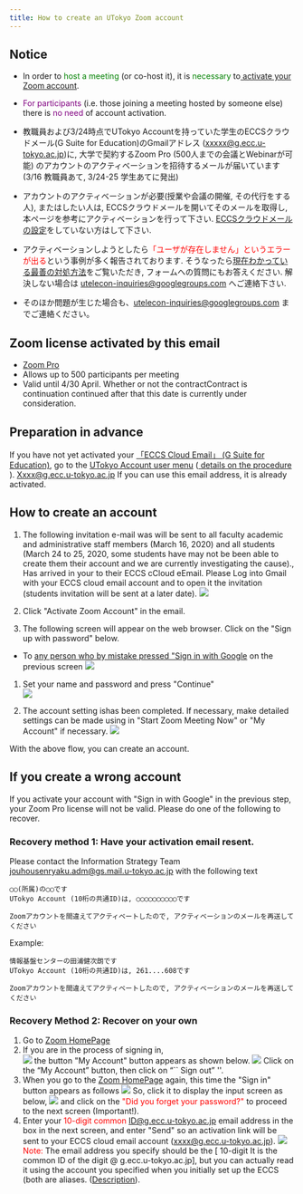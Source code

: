 ```yaml
---
title: How to create an UTokyo Zoom account
---
```


## Notice

* In order to <font color="green">host a meeting </font>(or co-host it), it is <font color="green"> necessary</font> to<a href="create_account" target=""> activate your Zoom account</a>.
* <font color="purple">For participants</font> (i.e. those joining a meeting hosted by someone else) there is <font color="purple">no need</font> of account activation.

* 教職員および3/24時点でUTokyo Accountを持っていた学生のECCSクラウドメール(G Suite for Education)のGmailアドレス (xxxxx@g.ecc.u-tokyo.ac.jp)に, 大学で契約するZoom Pro (500人までの会議とWebinarが可能) のアカウントのアクティベーションを招待するメールが届いています(3/16 教職員あて, 3/24-25 学生あてに発出)
 * アカウントのアクティベーションが必要(授業や会議の開催, その代行をする人), またはしたい人は, ECCSクラウドメールを開いてそのメールを取得し, 本ページを参考にアクティベーションを行って下さい. <a href="https://hwb.ecc.u-tokyo.ac.jp/wp/literacy/email/initialize/">ECCSクラウドメールの設定</a>をしていない方はして下さい.
 * アクティベーションしようとしたら<font color="red">「ユーザが存在しません」というエラーが出る</font>という事例が多く報告されております. そうなったら<a href="https://tinyurl.com/v5pvzb5">現在わかっている最善の対処方法</a>をご覧いただき, フォームへの質問にもお答えください. 解決しない場合は utelecon-inquiries@googlegroups.com へご連絡下さい.

* そのほか問題が生じた場合も、utelecon-inquiries@googlegroups.com までご連絡ください。


## Zoom license activated by this email 

 * [Zoom Pro](https://www.zoom.us/pricing/?zcid=2502&creative=372836060623&keyword=%2Bzoom%20%E8%A8%98%E9%8C%B2&matchtype=b&network=g&device=c&gclid=Cj0KCQjwx7zzBRCcARIsABPRscOD9-6-XKTSyUy5gK7SieIY89abNP-_0OcXGIezRfUuLq-BCwSJfCAaAiN9EALw_wcB)
 * Allows up to 500 participants per meeting 
 * Valid until 4/30 April. Whether or not the contractContract is continuation continued after that this date is currently under consideration.

## Preparation in advance 

If you have not yet activated your <a href="https://www.ecc.u-tokyo.ac.jp/announcement/2016/02/08_2116.html" target="_blank">「ECCS Cloud Email」 (G Suite for Education)</a>, go to the <a href="https://utacm.adm.u-tokyo.ac.jp/webmtn/LoginServlet" target="_blank">UTokyo Account user menu</a> (<a href="https://hwb.ecc.u-tokyo.ac.jp/wp/literacy/email/initialize/" target="_blank"> details on the procedure </a>). Xxxx@g.ecc.u-tokyo.ac.jp If you can use this email address, it is already activated. 

## How to create an account 

1. The following invitation e-mail was will be sent to all faculty academic and administrative staff members (March 16, 2020) and all students (March 24 to 25, 2020, some students have may not be been able to create them their account and we are currently investigating the cause)., Has arrived in your to their ECCS cCloud eEmail. Please Log into Gmail with your ECCS cloud email account and to open it the invitation (students invitation will be sent at a later date). 
  ![](img/zoom_account_email.png)  


1. Click "Activate Zoom Account" in the email.  
  
1. The following screen will appear on the web browser. Click on the "Sign up with password" below.   
  * To [any person who by mistake pressed "Sign in with Google](#if_you_create_a_wrong_account) on the previous screen
  ![](img/zoom_account_browser1.png)
  
1. Set your name and password and press "Continue"  
  ![](img/zoom_account_browser2.png)
  
1. The account setting ishas been completed. If necessary, make detailed settings can be made using in "Start Zoom Meeting Now" or "My Account" if necessary. 
  ![](img/zoom_account_browser3.png)
  
  
With the above flow, you can create an account. 

<a name="if_you_create_a_wrong_account"> </a>
## If you create a wrong account

If you activate your account with "Sign in with Google" in the previous step, your Zoom Pro license will not be valid. Please do one of the following to recover. 

### Recovery method 1: Have your activation email resent. 

Please contact the Information Strategy Team jouhousenryaku.adm@gs.mail.u-tokyo.ac.jp with the following text 

```
◯◯(所属)の◯◯です
UTokyo Account (10桁の共通ID)は, ◯◯◯◯◯◯◯◯◯◯です

Zoomアカウントを間違えてアクティベートしたので, アクティベーションのメールを再送してください

```

Example:

```
情報基盤センターの田浦健次朗です
UTokyo Account (10桁の共通ID)は, 261....608です

Zoomアカウントを間違えてアクティベートしたので, アクティベーションのメールを再送してください

```

### Recovery Method 2: Recover on your own 
1. Go to [Zoom HomePage](https://zoom.us/)
1. If you are in the process of signing in,  
 ![](img/recover_1.png)
the button "My Account" button appears as shown below.
 ![](img/recover_2.png)
Click on the “My Account” button, then click on “`` Sign out” ''. 
1. When you go to the [Zoom HomePage](https://zoom.us/) again, this time the "Sign in" button appears as follows 
 ![](img/recover_3.png)
So, click it to display the input screen as below, 
 ![](img/recover_4.png)
and click on the <font color="red">"Did you forget your password?" </font>to proceed to the next screen (Important!).
1. Enter your <font color="red">10-digit common ID@g.ecc.u-tokyo.ac.jp</font> email address in the box in the next screen,  and enter "Send" so an activation link will be sent to your ECCS cloud email account (xxxx@g.ecc.u-tokyo.ac.jp).
 ![](img/recover_5.png)
  <font color="red">Note:</font> The email address you specify should be the [ 10-digit It is the common ID of the digit @ g.ecc.u-tokyo.ac.jp], but you can actually read it using the account you specified when you initially set up the ECCS (both are aliases.  (<a href="https://www.ecc.u-tokyo.ac.jp/announcement/2020/03/12_3139.html" target="_blank">Description</a>).
 
